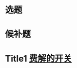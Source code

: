<!--
 * @Author: eraDong qq1184434988@gamil.com
 * @Date: 2022-10-19 21:34:44
 * @LastEditors: eraDong qq1184434988@gamil.com
 * @LastEditTime: 2022-10-19 21:38:53
 * @FilePath: \RandomThings\CodeContestWeekly(CCW)\Week1\Source.md
 * @Description: 这是默认设置,请设置`customMade`, 打开koroFileHeader查看配置 进行设置: https://github.com/OBKoro1/koro1FileHeader/wiki/%E9%85%8D%E7%BD%AE
-->
<h1>选题<h1>

<h1>候补题<h1>

Title1 [费解的开关](https://ac.nowcoder.com/acm/contest/998/D)